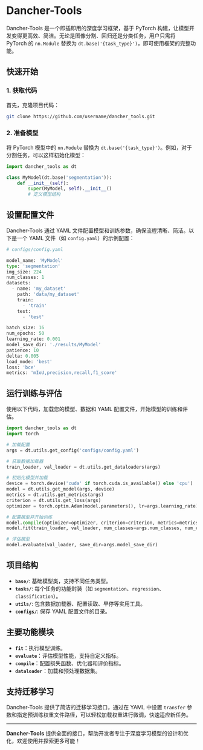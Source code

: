 # Dancher-Tools

Dancher-Tools 是一个即插即用的深度学习框架，基于 PyTorch 构建，让模型开发变得更高效、简洁。无论是图像分割、回归还是分类任务，用户只需将 PyTorch 的 `nn.Module` 替换为 `dt.base('{task_type}')`，即可使用框架的完整功能。

## 快速开始

### 1. 获取代码

首先，克隆项目代码：

```bash
git clone https://github.com/username/dancher_tools.git
```

### 2. 准备模型

将 PyTorch 模型中的 `nn.Module` 替换为 `dt.base('{task_type}')`。例如，对于分割任务，可以这样初始化模型：

```python
import dancher_tools as dt

class MyModel(dt.base('segmentation')):
    def __init__(self):
        super(MyModel, self).__init__()
        # 定义模型结构
```

## 设置配置文件

Dancher-Tools 通过 YAML 文件配置模型和训练参数，确保流程清晰、简洁。以下是一个 YAML 文件（如 `config.yaml`）的示例配置：

```python
# configs/config.yaml

model_name: 'MyModel'
type: 'segmentation'
img_size: 224
num_classes: 1
datasets:
  - name: 'my_dataset'
    path: 'data/my_dataset'
    train:
      - 'train'
    test:
      - 'test'

batch_size: 16
num_epochs: 50
learning_rate: 0.001
model_save_dir: './results/MyModel'
patience: 10
delta: 0.005
load_mode: 'best'
loss: 'bce'
metrics: 'mIoU,precision,recall,f1_score'
```

## 运行训练与评估

使用以下代码，加载您的模型、数据和 YAML 配置文件，开始模型的训练和评估。

```python
import dancher_tools as dt
import torch

# 加载配置
args = dt.utils.get_config('configs/config.yaml')

# 获取数据加载器
train_loader, val_loader = dt.utils.get_dataloaders(args)

# 初始化模型并加载
device = torch.device('cuda' if torch.cuda.is_available() else 'cpu')
model = dt.utils.get_model(args, device)
metrics = dt.utils.get_metrics(args)
criterion = dt.utils.get_loss(args)
optimizer = torch.optim.Adam(model.parameters(), lr=args.learning_rate)

# 配置模型并开始训练
model.compile(optimizer=optimizer, criterion=criterion, metrics=metrics)
model.fit(train_loader, val_loader, num_classes=args.num_classes, num_epochs=args.num_epochs)

# 评估模型
model.evaluate(val_loader, save_dir=args.model_save_dir)
```

## 项目结构

- **`base/`**: 基础模型类，支持不同任务类型。
- **`tasks/`**: 每个任务的功能封装（如 `segmentation`、`regression`、`classification`）。
- **`utils/`**: 包含数据加载器、配置读取、早停等实用工具。
- **`configs/`**: 保存 YAML 配置文件的目录。

## 主要功能模块

- **`fit`**：执行模型训练。
- **`evaluate`**：评估模型性能，支持自定义指标。
- **`compile`**：配置损失函数、优化器和评价指标。
- **`dataloader`**：加载和预处理数据集。

## 支持迁移学习

Dancher-Tools 提供了简洁的迁移学习接口，通过在 YAML 中设置 `transfer` 参数和指定预训练权重文件路径，可以轻松加载权重进行微调，快速适应新任务。

---

**Dancher-Tools** 提供全面的接口，帮助开发者专注于深度学习模型的设计和优化，欢迎使用并探索更多可能！
